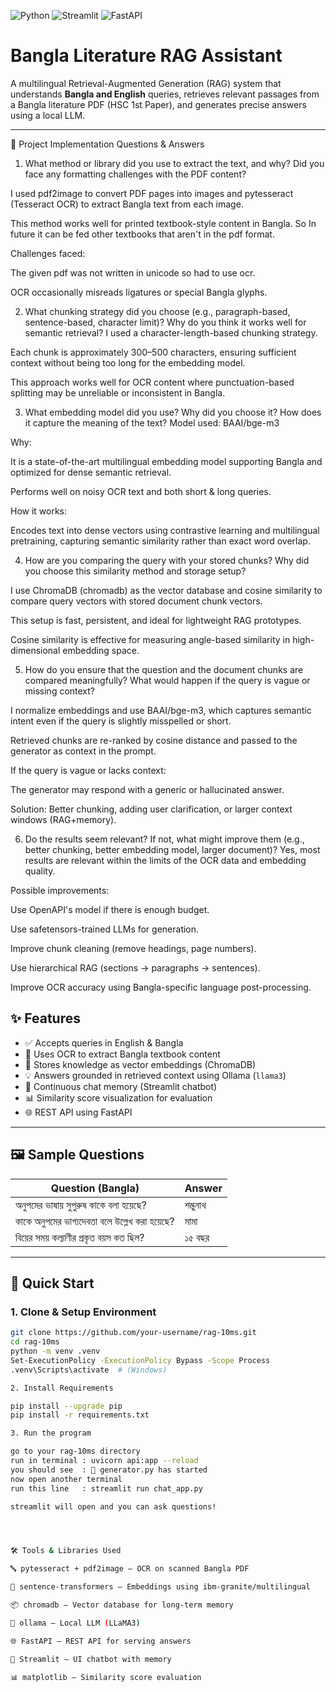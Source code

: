 ![Python](https://img.shields.io/badge/Python-3.10-blue)
![Streamlit](https://img.shields.io/badge/Streamlit-%E2%9A%A1-red)
![FastAPI](https://img.shields.io/badge/API-FastAPI-green)


# Bangla Literature RAG Assistant 

A multilingual Retrieval-Augmented Generation (RAG) system that understands **Bangla and English** queries, retrieves relevant passages from a Bangla literature PDF (HSC 1st Paper), and generates precise answers using a local LLM.

---
📘 Project Implementation Questions & Answers

1. What method or library did you use to extract the text, and why? Did you face any formatting challenges with the PDF content?

I used pdf2image to convert PDF pages into images and pytesseract (Tesseract OCR) to extract Bangla text from each image.

This method works well for printed textbook-style content in Bangla. So In future it can be fed other textbooks that aren't in the pdf format.

Challenges faced:

The given pdf was not written in unicode so had to use ocr.

OCR occasionally misreads ligatures or special Bangla glyphs.



2. What chunking strategy did you choose (e.g., paragraph-based, sentence-based, character limit)? Why do you think it works well for semantic retrieval?
I used a character-length-based chunking strategy.

Each chunk is approximately 300–500 characters, ensuring sufficient context without being too long for the embedding model.

This approach works well for OCR content where punctuation-based splitting may be unreliable or inconsistent in Bangla.

3. What embedding model did you use? Why did you choose it? How does it capture the meaning of the text?
Model used: BAAI/bge-m3

Why:

It is a state-of-the-art multilingual embedding model supporting Bangla and optimized for dense semantic retrieval.

Performs well on noisy OCR text and both short & long queries.

How it works:

Encodes text into dense vectors using contrastive learning and multilingual pretraining, capturing semantic similarity rather than exact word overlap.

4. How are you comparing the query with your stored chunks? Why did you choose this similarity method and storage setup?

I use ChromaDB (chromadb) as the vector database and cosine similarity to compare query vectors with stored document chunk vectors.

This setup is fast, persistent, and ideal for lightweight RAG prototypes.

Cosine similarity is effective for measuring angle-based similarity in high-dimensional embedding space.

5. How do you ensure that the question and the document chunks are compared meaningfully? What would happen if the query is vague or missing context?
   
I normalize embeddings and use BAAI/bge-m3, which captures semantic intent even if the query is slightly misspelled or short.

Retrieved chunks are re-ranked by cosine distance and passed to the generator as context in the prompt.

If the query is vague or lacks context:

The generator may respond with a generic or hallucinated answer.

Solution: Better chunking, adding user clarification, or larger context windows (RAG+memory).

6. Do the results seem relevant? If not, what might improve them (e.g., better chunking, better embedding model, larger document)?
Yes, most results are relevant within the limits of the OCR data and embedding quality.

Possible improvements:

Use OpenAPI's model if there is enough budget.

Use safetensors-trained LLMs for generation.

Improve chunk cleaning (remove headings, page numbers).

Use hierarchical RAG (sections → paragraphs → sentences).

Improve OCR accuracy using Bangla-specific language post-processing.


## ✨ Features

- ✅ Accepts queries in English & Bangla
- 📄 Uses OCR to extract Bangla textbook content
- 🔎 Stores knowledge as vector embeddings (ChromaDB)
- 💡 Answers grounded in retrieved context using Ollama (`llama3`)
- 🧠 Continuous chat memory (Streamlit chatbot)
- 📊 Similarity score visualization for evaluation
- 🌐 REST API using FastAPI

---

## 🖼 Sample Questions

| Question (Bangla)                                        | Answer         |
|----------------------------------------------------------|----------------|
| অনুপমের ভাষায় সুপুরুষ কাকে বলা হয়েছে?                   | শম্ভুনাথ       
| কাকে অনুপমের ভাগ্যদেবতা বলে উল্লেখ করা হয়েছে?            | মামা          
| বিয়ের সময় কল্যাণীর প্রকৃত বয়স কত ছিল?                   | ১৫ বছর        

---

## 🚀 Quick Start

### 1. Clone & Setup Environment

```bash
git clone https://github.com/your-username/rag-10ms.git
cd rag-10ms
python -m venv .venv
Set-ExecutionPolicy -ExecutionPolicy Bypass -Scope Process
.venv\Scripts\activate  # (Windows)

2. Install Requirements

pip install --upgrade pip
pip install -r requirements.txt

3. Run the program

go to your rag-10ms directory
run in terminal : uvicorn api:app --reload
you should see  : 👋 generator.py has started
now open another terminal
run this line   : streamlit run chat_app.py

streamlit will open and you can ask questions!




🛠️ Tools & Libraries Used

🔤 pytesseract + pdf2image — OCR on scanned Bangla PDF

🧠 sentence-transformers — Embeddings using ibm-granite/multilingual

📦 chromadb — Vector database for long-term memory

🔗 ollama — Local LLM (LLaMA3)

🌐 FastAPI — REST API for serving answers

🧪 Streamlit — UI chatbot with memory

📊 matplotlib — Similarity score evaluation
